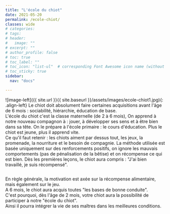 ```yaml
---
title: "L'école du chiot"
date: 2021-05-20
permalink: /ecole-chiot/
classes: wide
# categories: 
# tags: 
# header:
#   image: ""
# excerpt: ""
# author_profile: false
# toc: true
# toc_label: ""
# toc_icon: "list-ul"  # corresponding Font Awesome icon name (without fa prefix)
# toc_sticky: true
sidebar:
  nav: "docs"

---
```


![image-left]({{ site.url }}{{ site.baseurl }}/assets/images/ecole-chiot1.jpg){: .align-left} Le chiot doit absolument faire certaines acquisitions avant l'âge de 6 mois :
sociabilité, hiérarchie, éducation de base.<br>
L'école du chiot c'est la classe maternelle (de 2 à 6 mois),
On apprend à notre nouveau compagnon à :
jouer, à développer ses sens et à être bien dans sa tête.
On le prépare à l'école primaire :
le cours d'éducation.
Plus le chiot est jeune, plus il apprend vite.
<br>
Ce qu'il faut retenir :
les chiots aiment par dessus tout,
les jeux, la promenade, la nourriture et le besoin de compagnie.
La méthode utilisée est basée uniquement sur des renforcements positifs,
on ignore les mauvais comportements (pas de pénalisation de la bêtise) et
on récompense ce qui est bien. Dès les premières leçons, le chiot aura compris :
"J'ai bien travaillé, je suis récompensé".<br>

<figure style="width: 300px" class="align-right">
  <img src="{{ site.url }}{{ site.baseurl }}/assets/images/ecole-chiot2.jpg" alt="">
</figure> 

En règle générale, la motivation est axée sur la récompense alimentaire, mais également sur le jeu.<br>
A 6 mois, le chiot aura acquis toutes "les bases de bonne conduite".<br>
C'est pourquoi, dès l'âge de 2 mois, votre chiot aura la possibilité de participer à notre "école du chiot".<br>
Ainsi il pourra intégrer la vie de ses maîtres dans les meilleures conditions.